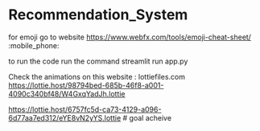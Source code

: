# Recommendation_System

for emoji go to website https://www.webfx.com/tools/emoji-cheat-sheet/
:mobile_phone:

to run the code run the command streamlit run app.py

Check the animations on this website : lottiefiles.com
https://lottie.host/98794bed-685b-46f8-a001-4090c340bf48/W4GxqYadJh.lottie

https://lottie.host/6757fc5d-ca73-4129-a096-6d77aa7ed312/eYE8vN2yYS.lottie     # goal acheive